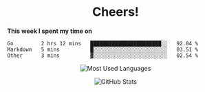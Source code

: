 <h1 align="center">Cheers!</h1>

**This week I spent my time on**
<!--START_SECTION:waka-->

```text
Go         2 hrs 12 mins   ███████████████████████░░   92.04 %
Markdown   5 mins          █░░░░░░░░░░░░░░░░░░░░░░░░   03.51 %
Other      3 mins          ▓░░░░░░░░░░░░░░░░░░░░░░░░   02.54 %
```

<!--END_SECTION:waka-->

<p align="center"><img src="https://github-readme-stats.vercel.app/api/top-langs/?username=thnkrn&layout=compact&hide=html&theme=tokyonight" alt="Most Used Languages" /></p>

<p align="center"><img src="https://github-readme-stats.vercel.app/api?username=thnkrn&show_icons=true&count_private=true&theme=tokyonight" alt="GitHub Stats" /></p>

<!-- <p align="center"><a href="https://wakatime.com"><img src="https://wakatime.com/share/@thnkrn/40092326-d1bd-471b-89da-9a7c63939402.png" /></p>
 -->
